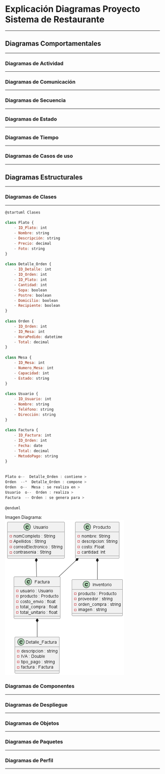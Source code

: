 # Explicación Diagramas Proyecto Sistema de Restaurante
---
## Diagramas Comportamentales
---
### Diagramas de Actividad
---
### Diagramas de Comunicación
---
### Diagramas de Secuencia
---
### Diagramas de Estado
---
### Diagramas de Tiempo
---
### Diagramas de Casos de uso
---
## Diagramas Estructurales
---
### Diagramas de Clases
---
```js
@startuml Clases

class Plato {
    - ID_Plato: int
    - Nombre: string
    - Descripción: string
    - Precio: decimal
    - Foto: string
}

class Detalle_Orden {
    - ID_Detalle: int
    - ID_Orden: int
    - ID_Plato: int
    - Cantidad: int
    - Sopa: boolean
    - Postre: boolean
    - Domicilio: boolean
    - Recipiente: boolean
}

class Orden {
    - ID_Orden: int
    - ID_Mesa: int
    - HoraPedido: datetime
    - Total: decimal
}

class Mesa {
    - ID_Mesa: int
    - Numero_Mesa: int
    - Capacidad: int
    - Estado: string
}

class Usuario {
    - ID_Usuario: int
    - Nombre: string
    - Teléfono: string
    - Dirección: string
}

class Factura {
    - ID_Factura: int
    - ID_Orden: int
    - Fecha: date
    - Total: decimal
    - MetodoPago: string
}


Plato o--  Detalle_Orden : contiene > 
Orden  --*  Detalle_Orden : compone >
Orden  o--  Mesa : se realiza en >
Usuario  o--  Orden : realiza >
Factura  -- Orden : se genera para >

@enduml
```
Imagen Diagrama:
![clases](/All/Images_Diagrams/Class_Diagram.png)
### Diagramas de Componentes
---
### Diagramas de Despliegue
---
### Diagramas de Objetos
---
### Diagramas de Paquetes
---
### Diagramas de Perfil
---